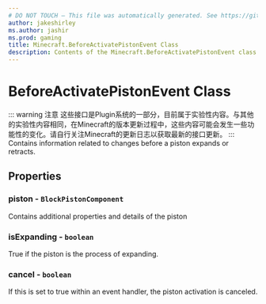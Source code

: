 ```yaml
---
# DO NOT TOUCH — This file was automatically generated. See https://github.com/Mojang/MinecraftScriptingApiDocsGenerator to modify descriptions, examples, etc.
author: jakeshirley
ms.author: jashir
ms.prod: gaming
title: Minecraft.BeforeActivatePistonEvent Class
description: Contents of the Minecraft.BeforeActivatePistonEvent class.
---
```

# BeforeActivatePistonEvent Class

::: warning 注意
这些接口是Plugin系统的一部分，目前属于实验性内容。与其他的实验性内容相同，在Minecraft的版本更新过程中，这些内容可能会发生一些功能性的变化。请自行关注Minecraft的更新日志以获取最新的接口更新。
:::
Contains information related to changes before a piston expands or retracts.

## Properties

### **piston** - `BlockPistonComponent`

Contains additional properties and details of the piston

### **isExpanding** - `boolean`

True if the piston is the process of expanding.

### **cancel** - `boolean`

If this is set to true within an event handler, the piston activation is canceled.
